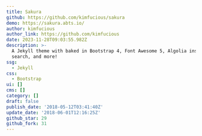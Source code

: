 ```yaml
---
title: Sakura
github: https://github.com/kimfucious/sakura
demo: https://sakura.abts.io/
author: kimfucious
author_link: https://github.com/kimfucious
date: 2023-11-28T09:03:55.982Z
description: >-
  A Jekyll theme with baked in Bootstrap 4, Font Awesome 5, Algolia instant
  search, and more!
ssg:
  - Jekyll
css:
  - Bootstrap
ui: []
cms: []
category: []
draft: false
publish_date: '2018-05-12T03:41:40Z'
update_date: '2018-06-01T12:16:25Z'
github_star: 29
github_fork: 31
---
```

